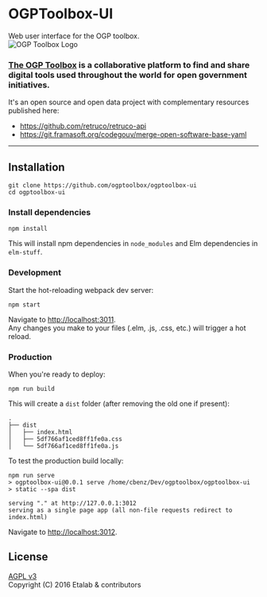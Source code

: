 # OGPToolbox-UI

Web user interface for the OGP toolbox.  
![OGP Toolbox Logo](https://fr.ogpsummit.org/app/uploads/2016/06/Picto-toolbox.png)  

### **[The OGP Toolbox](https://ogptoolbox.org/) is a collaborative platform to find and share digital tools used throughout the world for open government initiatives.**


It's an open source and open data project with complementary resources published here:

* https://github.com/retruco/retruco-api
* https://git.framasoft.org/codegouv/merge-open-software-base-yaml

---

## Installation

    git clone https://github.com/ogptoolbox/ogptoolbox-ui
    cd ogptoolbox-ui

### Install dependencies

    npm install

This will install npm dependencies in `node_modules` and Elm dependencies in `elm-stuff`.

### Development

Start the hot-reloading webpack dev server:

    npm start

Navigate to <http://localhost:3011>.  
Any changes you make to your files (.elm, .js, .css, etc.) will trigger
a hot reload.

### Production

When you're ready to deploy:

    npm run build

This will create a `dist` folder (after removing the old one if present):

    .
    ├── dist
    │   ├── index.html
    │   ├── 5df766af1ced8ff1fe0a.css
    │   └── 5df766af1ced8ff1fe0a.js

To test the production build locally:

    npm run serve
    > ogptoolbox-ui@0.0.1 serve /home/cbenz/Dev/ogptoolbox/ogptoolbox-ui
    > static --spa dist

    serving "." at http://127.0.0.1:3012
    serving as a single page app (all non-file requests redirect to index.html)

Navigate to <http://localhost:3012>.

## License

[AGPL v3](https://framagit.org/johanricher/ogptoolbox-ui/blob/master/LICENSE.md)  
Copyright (C) 2016 Etalab & contributors
